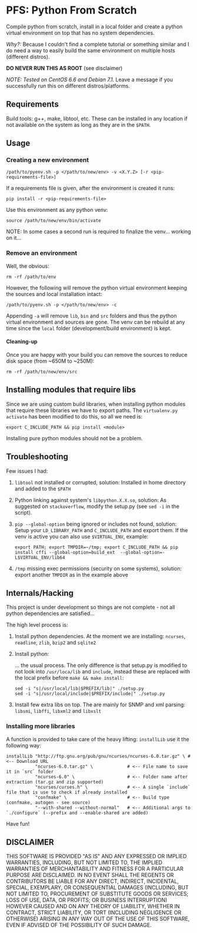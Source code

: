  
# PFS: Python From Scratch #

Compile python from scratch, install in a local folder and create a python virtual
environment on top that has no system dependencies.

_Why?:_ Because I couldn't find a complete tutorial or something similar and I 
do need a way to easily build the same environment on multiple hosts (different 
distros).

**DO NEVER RUN THIS AS ROOT** (see disclaimer)

_NOTE: Tested on CentOS 6.6 and Debian 7.1_. Leave a message if you successfully
run this on different distros/platforms.


## Requirements ##

Build tools: g++, make, libtool, etc. These can be installed in any location if
not available on the system as long as they are in the `$PATH`.

## Usage ##

### Creating a new environment ###

    /path/to/pyenv.sh -p </path/to/new/env> -v <X.Y.Z> [-r <pip-requirements-file>]
    
If a requirements file is given, after the environment is created it runs:

    pip install -r <pip-requirements-file>
    
Use this environment as any python venv:

    source /path/to/new/env/bin/activate
    
NOTE: In some cases a second run is required to finalize the venv... working on
it...
    
### Remove an environment ###

Well, the obvious:

    rm -rf /path/to/env
    
However, the following will remove the  python virtual environment keeping the
sources and local installation intact:

    /path/to/pyenv.sh -p </path/to/new/env> -c
    
Appending `-a` will remove `lib`, `bin` and `src` folders and thus the python
virtual environment and sources are gone. The venv can be rebuild at any time 
since the `local` folder (development/build environment) is kept.

#### Cleaning-up ####

Once you are happy with your build you can remove the sources to reduce disk
space (from ~650M to ~250M):

    rm -rf /path/to/new/env/src


## Installing modules that require libs ##

Since we are using custom build libraries, when installing python modules that 
require these libraries we have to export paths. The `virtualenv.py` `activate`
has been modified to do this, so all we need is:

    export C_INCLUDE_PATH && pip install <module>
    
Installing pure python modules should not be a problem.

## Troubleshooting ##

Few issues I had:

1.  `libtool` not installed or corrupted, solution: Installed in home directory 
     and added to the `$PATH`
2.  Python linking against system's `libpython.X.X.so`, solution: As suggested 
    on `stackoverflow`, modify the setup.py (see `sed -i` in the script).
3.  `pip --global-option` being ignored or includes not found, solution: Setup 
     your `LD_LIBRARY_PATH` and `C_INCLUDE_PATH` and export them. If the venv is
     active you can also use `$VIRTUAL_ENV`, example:
     
     ```
     export PATH; export TMPDIR=~/tmp; export C_INCLUDE_PATH && pip install cffi --global-option=build_ext  --global-option=-L$VIRTUAL_ENV/lib64
     ```
4.  `/tmp` missing exec permissions (security on some systems), solution: export
    another `TMPDIR` as in the example above
    

## Internals/Hacking ##

This project is under development so things are not complete - not all python
dependencies are satisfied... 

The high level process is:

1.  Install python dependencies. At the moment we are installing: `ncurses`,
    `readline`, `zlib`, `bzip2` and `sqlite2`
    
2.  Install python:
    
    ... the usual process. The only difference is that setup.py is modified to 
    not look into `/usr/loca/lib` and `include`, instead these are replaced with
    the local prefix before `make && make install`:
    
    ```
    sed -i "s|/usr/local/lib|$PREFIX/lib|" ./setup.py
    sed -i "s|/usr/local/include|$PREFIX/include|" ./setup.py
    ```
    
3.  Install few extra libs on top. The are mainly for SNMP and xml
    parsing: `libsmi`, `libffi`, `libxml2` and `libxslt`
    
### Installing more libraries

A function is provided to take care of the heavy lifting: `installLib` use it
the following way:

    installLib "http://ftp.gnu.org/pub/gnu/ncurses/ncurses-6.0.tar.gz" \ # <-- Download URL
               "ncurses-6.0.tar.gz" \             # <-- File name to save it in `src` folder
               "ncurses-6.0" \                    # <-- Folder name after extraction (tar.gz and zip supported)
               "ncurses/curses.h" \               # <-- A single `include` file that is use to check if already installed
               "confmake" \                       # <-- Build type (confmake, autogen - see source)
               "--with-shared --without-normal"   # <-- Additional args to `./configure` (--prefix and --enable-shared are added)
               
Have fun!

## **DISCLAIMER** ##

THIS SOFTWARE IS PROVIDED "AS IS" AND ANY EXPRESSED OR IMPLIED WARRANTIES, 
INCLUDING, BUT NOT LIMITED TO, THE IMPLIED WARRANTIES OF MERCHANTABILITY AND 
FITNESS FOR A PARTICULAR PURPOSE ARE DISCLAIMED. IN NO EVENT SHALL THE REGENTS 
OR CONTRIBUTORS BE LIABLE FOR ANY DIRECT, INDIRECT, INCIDENTAL, SPECIAL, 
EXEMPLARY, OR CONSEQUENTIAL DAMAGES (INCLUDING, BUT NOT LIMITED TO, PROCUREMENT 
OF SUBSTITUTE GOODS OR SERVICES; LOSS OF USE, DATA, OR PROFITS; OR BUSINESS 
INTERRUPTION) HOWEVER CAUSED AND ON ANY THEORY OF LIABILITY, WHETHER IN 
CONTRACT, STRICT LIABILITY, OR TORT (INCLUDING NEGLIGENCE OR OTHERWISE) ARISING 
IN ANY WAY OUT OF THE USE OF THIS SOFTWARE, EVEN IF ADVISED OF THE POSSIBILITY 
OF SUCH DAMAGE.
